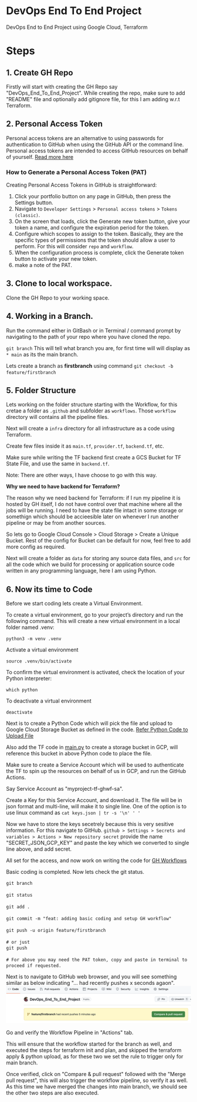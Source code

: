 # DevOps End To End Project
DevOps End to End Project using Google Cloud, Terraform

# Steps
## 1. Create GH Repo
Firstly will start with creating the GH Repo say "DevOps_End_To_End_Project".
While creating the repo, make sure to add "README" file and optionally add gitignore file, for this I am adding w.r.t Terraform.

## 2. Personal Access Token
Personal access tokens are an alternative to using passwords for authentication to GitHub when using the GitHub API or the command line. Personal access tokens are intended to access GitHub resources on behalf of yourself.
[Read more here](https://docs.github.com/en/authentication/keeping-your-account-and-data-secure/managing-your-personal-access-tokens)

### How to Generate a Personal Access Token (PAT)
Creating Personal Access Tokens in GitHub is straightforward:

1. Click your portfolio button on any page in GitHub, then press the Settings button.
2. Navigate to `Developer Settings` > `Personal access tokens` > `Tokens (classic)`.
3. On the screen that loads, click the Generate new token button, give your token a name, and configure the expiration period for the token.
4. Configure which scopes to assign to the token. Basically, they are the specific types of permissions that the token should allow a user to perform.
For this will consider `repo` and `workflow`.
5. When the configuration process is complete, click the Generate token button to activate your new token.
6. make a note of the PAT.

## 3. Clone to local workspace.
Clone the GH Repo to your working space.

## 4. Working in a Branch.
Run the command either in GitBash or in Terminal / command prompt by navigating to the path of your repo where you have cloned the repo.

`git branch` This will tell what branch you are, for first time will will display as `* main` as its the main branch.

Lets create a branch as **firstbranch** using command `git checkout -b feature/firstbranch`

## 5. Folder Structure 
Lets working on the folder structure starting with the Workflow, for this cretae a folder as `.github` and subfolder as `workflows`. Those `workflow` directory will contains all the pipeline files.

Next will create a `infra` directory for all infrastructure as a code using Terraform.

Create few files inside it as `main.tf`, `provider.tf`, `backend.tf`, etc.

Make sure while writing the TF backend first create a GCS Bucket for TF State File, and use the same in `backend.tf`. 

Note: There are other ways, I have choose to go with this way.

**Why we need to have backend for Terraform?**

The reason why we need backend for Terraform: if I run my pipeline it is hosted by GH itself, I do not have control over that machine where all the jobs will be running. I need to have the state file intact in some storage or somethign which should be accieesible later on whenever I run another pipeline or may be from another sources. 

So lets go to Google Cloud Console > Cloud Storage > Create a Unique Bucket. Rest of the config for Bucket can be default for now, feel free to add more config as required.

Next will create a folder as `data` for storing any source data files, and `src` for all the code which we build for processing or application source code written in any programming language, here I am using Python.

## 6. Now its time to Code
Before we start coding lets create a Virtual Environment.

To create a virtual environment, go to your project’s directory and run the following command. This will create a new virtual environment in a local folder named .venv:
```
python3 -m venv .venv
```
Activate a virtual environment
```
source .venv/bin/activate
```
To confirm the virtual environment is activated, check the location of your Python interpreter:
```
which python
```
To deactivate a virtual environment
```
deactivate
```

Next is to create a Python Code which will pick the file and upload to Google Cloud Storage Bucket as defined in the code.
[Refer Python Code to Upload File](/src/PythonCode/gcsUpload.py)

Also add the TF code in [main.py](/infra/main.tf) to create a storage bucket in GCP, will reference this bucket in above Python code to place the file.

Make sure to create a Service Account which will be used to authenticate the TF to spin up the resources on behalf of us in GCP, and run the GitHub Actions.

Say Service Account as "myproject-tf-ghwf-sa".

Create a Key for this Service Account, and download it. The file will be in json format and multi-line, will make it to single line.
One of the option is to use linux command as `cat keys.json | tr -s '\n' ' '`

Now we have to store the keys secetrely because this is very sesitive information. For this navigate to GitHub. `github > Settings > Secrets and variables > Actions > New repository secret` provide the name "SECRET_JSON_GCP_KEY" and paste the key which we converted to single line above, and add secret.

All set for the access, and now work on writing the code for [GH Workflows](/.github/workflows/cicd_pipeline_workflow.yml)

Basic coding is completed. Now lets check the git status.

```
git branch

git status

git add .

git commit -m "feat: adding basic coding and setup GH workflow"

git push -u origin feature/firstbranch

# or just
git push

# For above you may need the PAT token, copy and paste in terminal to proceed if requested.

```

Next is to navigate to GitHub web browser, and you will see something similar as below indicating "... had recently pushes x seconds agaon".
![alt text](image.png)

Go and verify the Workflow Pipeline in "Actions" tab.

This will ensure that the workflow started for the branch as well, and executed the steps for terraform init and plan, and skipped the terraform apply & python upload, as for these two we set the rule to trigger only for main branch.

Once verified, click on "Compare & pull request" followed with the "Merge pull request", this will also trigger the workflow pipeline, so verify it as well. As this time we have merged the changes into main branch, we should see the other two steps are also executed.








